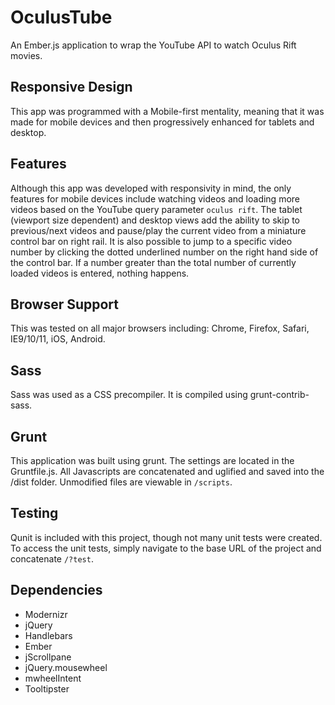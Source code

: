
OculusTube 
====== 
 
An Ember.js application to wrap the YouTube API to watch Oculus Rift movies.
 
Responsive Design 
------ 
This app was programmed with a Mobile-first mentality, meaning that it was made for mobile devices and then progressively enhanced for tablets and desktop.  
 
Features 
------ 
Although this app was developed with responsivity in mind, the only features for mobile devices include watching videos and loading more videos based on the YouTube query parameter `oculus rift`. The tablet (viewport size dependent) and desktop views add the ability to skip to previous/next videos and pause/play the current video from a miniature control bar on right rail. It is also possible to jump to a specific video number by clicking the dotted underlined number on the right hand side of the control bar. If a number greater than the total number of currently loaded videos is entered, nothing happens. 
 
Browser Support 
------ 
This was tested on all major browsers including: Chrome, Firefox, Safari, IE9/10/11, iOS, Android. 
 
Sass 
------ 
Sass was used as a CSS precompiler. It is compiled using grunt-contrib-sass. 
 
Grunt 
------ 
This application was built using grunt. The settings are located in the Gruntfile.js. All Javascripts are concatenated and uglified and saved into the /dist folder. Unmodified files are viewable in `/scripts`. 
 
Testing 
------ 
Qunit is included with this project, though not many unit tests were created. To access the unit tests, simply navigate to the base URL of the project and concatenate `/?test`. 
 
Dependencies 
------ 
* Modernizr 
* jQuery 
* Handlebars 
* Ember 
* jScrollpane 
* jQuery.mousewheel 
* mwheelIntent 
* Tooltipster
 
